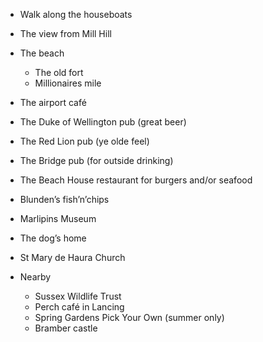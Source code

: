 - Walk along the houseboats
- The view from Mill Hill
- The beach
    - The old fort
    - Millionaires mile
- The airport café
- The Duke of Wellington pub (great beer)
- The Red Lion pub (ye olde feel)
- The Bridge pub (for outside drinking)
- The Beach House restaurant for burgers and/or seafood
- Blunden’s fish’n’chips
- Marlipins Museum
- The dog’s home
- St Mary de Haura Church

- Nearby
    - Sussex Wildlife Trust
    - Perch café in Lancing
    - Spring Gardens Pick Your Own (summer only)
    - Bramber castle
